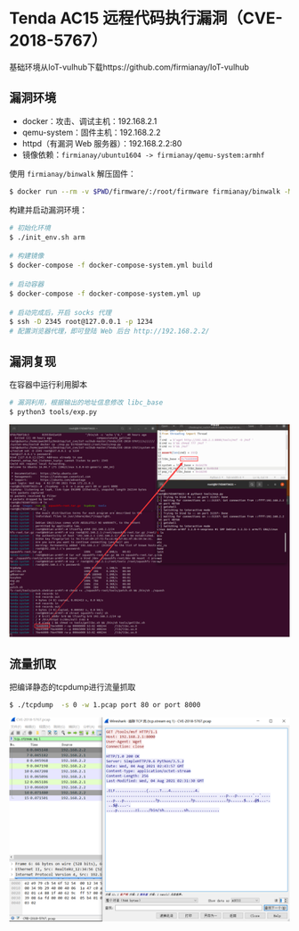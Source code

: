 # Tenda AC15 远程代码执行漏洞（CVE-2018-5767）

基础环境从IoT-vulhub下载https://github.com/firmianay/IoT-vulhub

## 漏洞环境

- docker：攻击、调试主机：192.168.2.1
- qemu-system：固件主机：192.168.2.2
- httpd（有漏洞 Web 服务器）：192.168.2.2:80
- 镜像依赖：`firmianay/ubuntu1604 -> firmianay/qemu-system:armhf`

使用 `firmianay/binwalk` 解压固件：

```bash
$ docker run --rm -v $PWD/firmware/:/root/firmware firmianay/binwalk -Mer "/root/firmware/US_AC15V1.0BR_V15.03.1.16_multi_TD01.bin"
```

构建并启动漏洞环境：

```bash
# 初始化环境
$ ./init_env.sh arm

# 构建镜像
$ docker-compose -f docker-compose-system.yml build

# 启动容器
$ docker-compose -f docker-compose-system.yml up

# 启动完成后，开启 socks 代理
$ ssh -D 2345 root@127.0.0.1 -p 1234
# 配置浏览器代理，即可登陆 Web 后台 http://192.168.2.2/
```

## 漏洞复现

在容器中运行利用脚本

```bash
# 漏洞利用，根据输出的地址信息修改 libc_base
$ python3 tools/exp.py
```

![](1.png)



## 流量抓取

把编译静态的tcpdump进行流量抓取

```bash
$ ./tcpdump  -s 0 -w 1.pcap port 80 or port 8000
```

![](2.png)